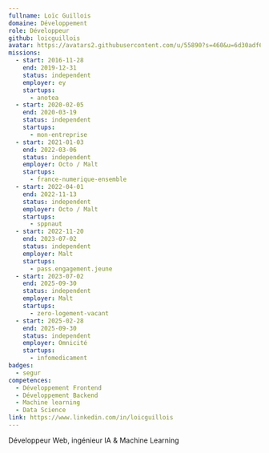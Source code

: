 ```yaml
---
fullname: Loïc Guillois
domaine: Développement
role: Développeur
github: loicguillois
avatar: https://avatars2.githubusercontent.com/u/55890?s=460&u=6d30adf6bede7d90474e82023d1947aabedd5635&v=4
missions:
  - start: 2016-11-28
    end: 2019-12-31
    status: independent
    employer: ey
    startups:
      - anotea
  - start: 2020-02-05
    end: 2020-03-19
    status: independent
    startups:
      - mon-entreprise
  - start: 2021-01-03
    end: 2022-03-06
    status: independent
    employer: Octo / Malt
    startups:
      - france-numerique-ensemble
  - start: 2022-04-01
    end: 2022-11-13
    status: independent
    employer: Octo / Malt
    startups:
      - sppnaut
  - start: 2022-11-20
    end: 2023-07-02
    status: independent
    employer: Malt
    startups:
      - pass.engagement.jeune
  - start: 2023-07-02
    end: 2025-09-30
    status: independent
    employer: Malt
    startups:
      - zero-logement-vacant
  - start: 2025-02-28
    end: 2025-09-30
    status: independent
    employer: Omnicité
    startups:
      - infomedicament
badges:
  - segur
competences:
  - Développement Frontend
  - Développement Backend
  - Machine learning
  - Data Science
link: https://www.linkedin.com/in/loicguillois
---
```

Développeur Web, ingénieur IA & Machine Learning